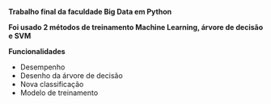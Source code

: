 **Trabalho final da faculdade Big Data em Python**

**Foi usado 2 métodos de treinamento Machine Learning, árvore de decisão e SVM**

**Funcionalidades**

- Desempenho
- Desenho da árvore de decisão
- Nova classificação 
- Modelo de treinamento
